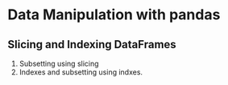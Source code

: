 # Data Manipulation with pandas

## Slicing and Indexing DataFrames

1. Subsetting using slicing
2. Indexes and subsetting using indxes.
